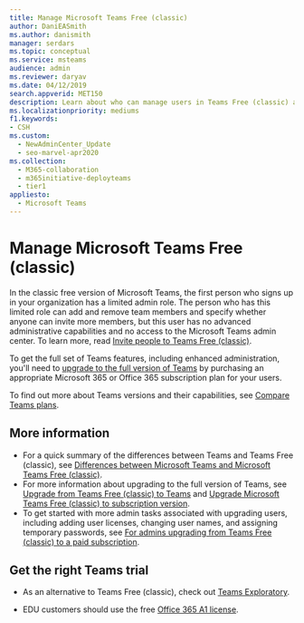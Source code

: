 ```yaml
---
title: Manage Microsoft Teams Free (classic)
author: DaniEASmith
ms.author: danismith
manager: serdars
ms.topic: conceptual
ms.service: msteams
audience: admin
ms.reviewer: daryav
ms.date: 04/12/2019
search.appverid: MET150
description: Learn about who can manage users in Teams Free (classic) and learn about the differences between the various Teams plans.
ms.localizationpriority: mediums
f1.keywords:
- CSH
ms.custom: 
  - NewAdminCenter_Update
  - seo-marvel-apr2020
ms.collection: 
  - M365-collaboration
  - m365initiative-deployteams
  - tier1
appliesto: 
  - Microsoft Teams
---
```


# Manage Microsoft Teams Free (classic)

In the classic free version of Microsoft Teams, the first person who signs up in your organization has a limited admin role. The person who has this limited role can add and remove team members and specify whether anyone can invite more members, but this user has no advanced administrative capabilities and no access to the Microsoft Teams admin center. To learn more, read [Invite people to Teams Free (classic)](https://support.office.com/article/invite-people-to-teams-free-53a9b20c-2ad7-442e-967c-2e9305e96463).

To get the full set of Teams features, including enhanced administration, you'll need to [upgrade to the full version of Teams](upgrade-freemium.md) by purchasing an appropriate Microsoft 365 or Office 365 subscription plan for your users.

To find out more about Teams versions and their capabilities, see [Compare Teams plans](https://products.office.com/microsoft-teams/free).

## More information

- For a quick summary of the differences between Teams and Teams Free (classic), see [Differences between Microsoft Teams and Microsoft Teams Free (classic)](https://support.office.com/article/0b69cf39-eb52-49af-b255-60d46fdf8a9c). 
- For more information about upgrading to the full version of Teams, see [Upgrade from Teams Free (classic) to Teams](https://support.office.com/article/29475bbd-a34f-4175-9b33-d44430f8ad39) and [Upgrade Microsoft Teams Free (classic) to subscription version](upgrade-freemium.md).
- To get started with more admin tasks associated with upgrading users, including adding user licenses, changing user names, and assigning temporary passwords, see [For admins upgrading from Teams Free (classic) to a paid subscription](https://support.office.com/article/75a95e7f-001e-42d0-a787-ae8b992d5a52).

## Get the right Teams trial

- As an alternative to Teams Free (classic), check out [Teams Exploratory](teams-exploratory.md).

- EDU customers should use the free [Office 365 A1 license](https://www.microsoft.com/microsoft-365/academic/compare-office-365-education-plans).
